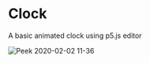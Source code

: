 # Clock
A basic animated clock using p5.js editor

![Peek 2020-02-02 11-36](https://user-images.githubusercontent.com/54876144/73604018-9257a700-45b0-11ea-9603-c5e1198b968f.gif)

